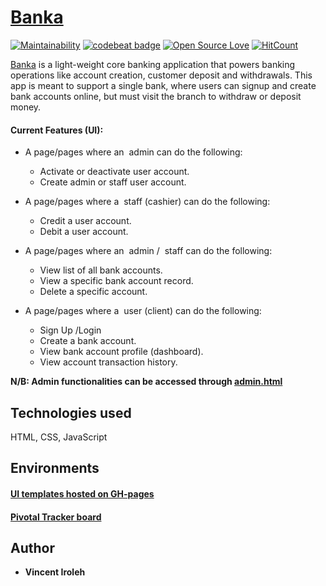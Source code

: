 # [Banka](https://vincentiroleh.github.io/banka/UI/)

[![Maintainability](https://api.codeclimate.com/v1/badges/c5ac077b418b14314c51/maintainability)](https://codeclimate.com/github/vincentiroleh/banka/maintainability)
[![codebeat badge](https://codebeat.co/badges/ac253d49-d8d7-43f9-aa14-ec8a062e1e0c)](https://codebeat.co/projects/github-com-vincentiroleh-banka-develop)
[![Open Source Love](https://badges.frapsoft.com/os/v1/open-source.png?v=103)](https://github.com/ellerbrock/open-source-badge/) [![HitCount](http://hits.dwyl.io/vincentiroleh/banka.svg)](http://hits.dwyl.io/vincentiroleh/banka)

[Banka](https://vincentiroleh.github.io/banka/UI/) is a light-weight core banking application
that powers banking operations like account creation, customer deposit and withdrawals.
This app is meant to support a single bank, where users can signup and create bank accounts online,
but must visit the branch to withdraw or deposit money.

#### Current Features (UI):

- A page/pages where an ​ admin​ can do the following:

  - Activate or deactivate user account.
  - Create admin or staff user account.

- A page/pages where a ​ staff​ (cashier) can do the following:

  - Credit a user account.
  - Debit a user account.

- A page/pages where an ​ admin​ / ​ staff​ can do the following:

  - View list of all bank accounts.
  - View a specific bank account record.
  - Delete a specific account.

- A page/pages where a ​ user​ (client) can do the following:
  - Sign Up /Login
  - Create a bank account.
  - View bank account profile (dashboard).
  - View account transaction history.

**N/B: Admin functionalities can be accessed through [admin.html](https://vincentiroleh.github.io/banka/UI/admin.html)**

## Technologies used

HTML,
CSS,
JavaScript

## Environments

#### <a href="https://vincentiroleh.github.io/banka/UI/">UI templates hosted on GH-pages</a>

#### <a href="https://www.pivotaltracker.com/projects/2320223">Pivotal Tracker board</a>

## Author

- **Vincent Iroleh**
